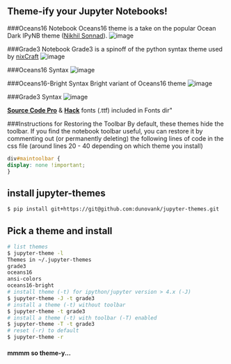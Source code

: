 ## Theme-ify your Jupyter Notebooks!

###Oceans16 Notebook
Oceans16 theme is a take on the popular Ocean Dark IPyNB theme ([Nikhil Sonnad](https://github.com/nsonnad/base16-ipython-notebook)).
![image](https://github.com/dunovank/jupyter-themes/blob/master/Screens/oceans16_nb.png?raw=true)

###Grade3 Notebook
Grade3 is a spinoff of the python syntax theme used by [nixCraft](http://www.cyberciti.biz/faq/python-sleep-command-syntax-example/)
![image](https://github.com/dunovank/jupyter-themes/blob/master/Screens/grade3_nb.png?raw=true)

###Oceans16 Syntax
![image](https://github.com/dunovank/jupyter-themes/blob/master/Screens/oceans16.png?raw=true)

###Oceans16-Bright Syntax
Bright variant of Oceans16 theme
![image](https://github.com/dunovank/jupyter-themes/blob/master/Screens/oceans-16-bright.png?raw=true)

###Grade3 Syntax
![image](https://github.com/dunovank/jupyter-themes/blob/master/Screens/grade3.png?raw=true)

[__Source Code Pro__](https://github.com/adobe/Source-Code-Pro) &  [__Hack__](https://github.com/chrissimpkins/Hack) fonts (.ttf) included in Fonts dir"

###Instructions for Restoring the Toolbar
By default, these themes hide the toolbar. If you find the notebook toolbar useful, you can restore it by commenting out (or permanently deleting) the following lines of code in the css file (around lines 20 - 40 depending on which theme you install)

```css
div#maintoolbar {
display: none !important;
}
```

## install jupyter-themes

```sh
$ pip install git+https://git@github.com:dunovank/jupyter-themes.git
```

## Pick a theme and install

```sh
# list themes
$ jupyter-theme -l
Themes in ~/.jupyter-themes
grade3
oceans16
ansi-colors
oceans16-bright
# install theme (-t) for ipython/jupyter version > 4.x (-J)
$ jupyter-theme -J -t grade3
# install a theme (-t) without toolbar
$ jupyter-theme -t grade3
# install a theme (-t) with toolbar (-T) enabled
$ jupyter-theme -T -t grade3
# reset (-r) to default
$ jupyter-theme -r
```
#### mmmm so theme-y...
